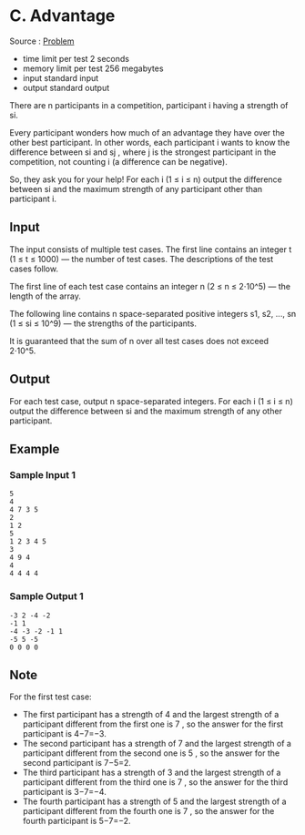 # C. Advantage

Source : [Problem](https://codeforces.com/problemset/problem/1760/C)

- time limit per test 2 seconds
- memory limit per test 256 megabytes
- input standard input
- output standard output

There are n
participants in a competition, participant i
having a strength of si.

Every participant wonders how much of an advantage they have over the other best participant. In other words, each participant i
wants to know the difference between si
and sj
, where j
is the strongest participant in the competition, not counting i
(a difference can be negative).

So, they ask you for your help! For each i
(1 ≤ i ≤ n) output the difference between si
and the maximum strength of any participant other than participant i.

## Input

The input consists of multiple test cases. The first line contains an integer t
(1 ≤ t ≤ 1000) — the number of test cases. The descriptions of the test cases follow.

The first line of each test case contains an integer n
(2 ≤ n ≤ 2⋅10^5) — the length of the array.

The following line contains n
space-separated positive integers s1, s2, ..., sn (1 ≤ si ≤ 10^9) — the strengths of the participants.

It is guaranteed that the sum of n
over all test cases does not exceed 2⋅10^5.

## Output

For each test case, output n
space-separated integers. For each i
(1 ≤ i ≤ n) output the difference between si
and the maximum strength of any other participant.

## Example

### Sample Input 1

    5
    4
    4 7 3 5
    2
    1 2
    5
    1 2 3 4 5
    3
    4 9 4
    4
    4 4 4 4

### Sample Output 1

    -3 2 -4 -2
    -1 1
    -4 -3 -2 -1 1
    -5 5 -5
    0 0 0 0

## Note

For the first test case:

- The first participant has a strength of 4
  and the largest strength of a participant different from the first one is 7
  , so the answer for the first participant is 4−7=−3.
- The second participant has a strength of 7
  and the largest strength of a participant different from the second one is 5
  , so the answer for the second participant is 7−5=2.
- The third participant has a strength of 3
  and the largest strength of a participant different from the third one is 7
  , so the answer for the third participant is 3−7=−4.
- The fourth participant has a strength of 5
  and the largest strength of a participant different from the fourth one is 7
  , so the answer for the fourth participant is 5−7=−2.
